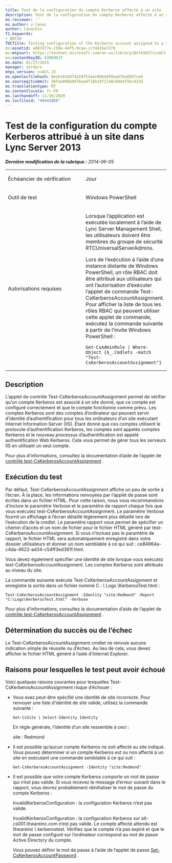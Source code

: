 ```yaml
---
title: Test de la configuration du compte Kerberos affecté à un site
description: Test de la configuration du compte Kerberos affecté à un site.
ms.reviewer: ''
ms.author: v-lanac
author: lanachin
f1.keywords:
- NOCSH
TOCTitle: Testing configuration of the Kerberos account assigned to a site
ms:assetid: a087d77e-c59e-44f5-9caa-ccfd41be7276
ms:mtpsurl: https://technet.microsoft.com/en-us/library/Dn743837(v=OCS.15)
ms:contentKeyID: 63969637
ms.date: 01/27/2015
manager: serdars
mtps_version: v=OCS.15
ms.openlocfilehash: 0eab1618474a19753a4c6064d59aa4f8a856fceb
ms.sourcegitcommit: 36fee89bb887bea4f18b19f17a8c69daf5bc423d
ms.translationtype: MT
ms.contentlocale: fr-FR
ms.lasthandoff: 11/26/2020
ms.locfileid: "49441066"
---
```

# <a name="testing-configuration-of-the-kerberos-account-assigned-to-a-site-in-lync-server-2013"></a>Test de la configuration du compte Kerberos attribué à un site dans Lync Server 2013

<div data-xmlns="http://www.w3.org/1999/xhtml">

<div class="topic" data-xmlns="http://www.w3.org/1999/xhtml" data-msxsl="urn:schemas-microsoft-com:xslt" data-cs="https://msdn.microsoft.com/">

<div data-asp="https://msdn2.microsoft.com/asp">



</div>

<div id="mainSection">

<div id="mainBody">

<span> </span>

_**Dernière modification de la rubrique :** 2014-06-05_


<table>
<colgroup>
<col style="width: 50%" />
<col style="width: 50%" />
</colgroup>
<tbody>
<tr class="odd">
<td><p>Échéancier de vérification</p></td>
<td><p>Jour</p></td>
</tr>
<tr class="even">
<td><p>Outil de test</p></td>
<td><p>Windows PowerShell</p></td>
</tr>
<tr class="odd">
<td><p>Autorisations requises</p></td>
<td><p>Lorsque l’application est exécutée localement à l’aide de Lync Server Management Shell, les utilisateurs doivent être membres du groupe de sécurité RTCUniversalServerAdmins.</p>
<p>Lors de l’exécution à l’aide d’une instance distante de Windows PowerShell, un rôle RBAC doit être attribué aux utilisateurs qui ont l’autorisation d’exécuter l’applet de commande Test-CsKerberosAccountAssignment. Pour afficher la liste de tous les rôles RBAC qui peuvent utiliser cette applet de commande, exécutez la commande suivante à partir de l’invite Windows PowerShell :</p>
<pre><code>Get-CsAdminRole | Where-Object {$_.Cmdlets -match &quot;Test-CsKerberosAccountAssignment&quot;}</code></pre></td>
</tr>
</tbody>
</table>


<div>

## <a name="description"></a>Description

L’applet de contrôle Test-CsKerberosAccountAssignment permet de vérifier qu’un compte Kerberos est associé à un site donné, que ce compte est configuré correctement et que le compte fonctionne comme prévu. Les comptes Kerberos sont des comptes d’ordinateur qui peuvent servir d’identité d’authentification pour tous les ordinateurs d’un site exécutant Internet Information Server (IIS). Étant donné que ces comptes utilisent le protocole d’authentification Kerberos, les comptes sont appelés comptes Kerberos et le nouveau processus d’authentification est appelé authentification Web Kerberos. Cela vous permet de gérer tous les serveurs IIS en utilisant un seul compte.

Pour plus d’informations, consultez la documentation d’aide de l’applet de [contrôle test-CsKerberosAccountAssignment](https://technet.microsoft.com/library/Gg425938(v=OCS.15)) .

</div>

<div>

## <a name="running-the-test"></a>Exécution du test

Par défaut, Test-CsKerberosAccountAssignment affiche un peu de sortie à l’écran. À la place, les informations renvoyées par l’applet de passe sont écrites dans un fichier HTML. Pour cette raison, nous vous recommandons d’inclure le paramètre Verbose et le paramètre de rapport chaque fois que vous exécutez test-CsKerberosAccountAssignment. Le paramètre Verbose fournit un affichage à l’écran détaillé légèrement plus détaillé lors de l’exécution de la cmdlet. Le paramètre rapport vous permet de spécifier un chemin d’accès et un nom de fichier pour le fichier HTML généré par test-CsKerberosAccountAssignment. Si vous n’incluez pas le paramètre de rapport, le fichier HTML sera automatiquement enregistré dans votre dossier utilisateurs et donner un nom semblable à ce qui suit : ce84964a-c4da-4622-ad34-c54ff3ed361f.html.

Vous devez également spécifier une identité de site lorsque vous exécutez test-CsKerberosAccountAssignment. Les comptes Kerberos sont attribués au niveau du site.

La commande suivante exécute Test-CsKerberosAccountAssignment et enregistre la sortie dans un fichier nommé C : \\ Logs \\KerberosTest.html :

    Test-CsKerberosAccountAssignment -Identity "site:Redmond" -Report "C:\Logs\KerberosTest.html" -Verbose

Pour plus d’informations, consultez la documentation d’aide de l’applet de [contrôle test-CsKerberosAccountAssignment](https://technet.microsoft.com/library/Gg425938(v=OCS.15)) .

</div>

<div>

## <a name="determining-success-or-failure"></a>Détermination du succès ou de l’échec

Le Test-CsKerberosAccountAssignment cmdlet ne renvoie aucune indication simple de réussite ou d’échec. Au lieu de cela, vous devez afficher le fichier HTML généré à l’aide d’Internet Explorer.

</div>

<div>

## <a name="reasons-why-the-test-might-have-failed"></a>Raisons pour lesquelles le test peut avoir échoué

Voici quelques raisons courantes pour lesquelles Test-CsKerberosAccountAssignment risque d’échouer :

  - Vous avez peut-être spécifié une identité de site incorrecte. Pour renvoyer une liste d’identité de site valide, utilisez la commande suivante :
    
        Get-CsSite | Select-Identity Identity
    
    En règle générale, l’identité d’un site ressemble à ceci :
    
    site : Redmond

  - Il est possible qu’aucun compte Kerberos ne soit affecté au site indiqué. Vous pouvez déterminer si un compte Kerberos est ou non affecté à un site en exécutant une commande semblable à ce qui suit :
    
        Get-CsKerberosAccountAssignment -Identity "site:Redmond"

  - Il est possible que votre compte Kerberos comporte un mot de passe qui n’est pas valide. Si vous recevez le message d’erreur suivant dans le rapport, vous devrez probablement réinitialiser le mot de passe du compte Kerberos :
    
    InvalidKerberosConfiguration : la configuration Kerberos n’est pas valide.
    
    InvalidKerberosConfiguration : la configuration Kerberos sur atl-cs001.litwareinc.com n’est pas valide. Le compte affecté attendu est litwareinc \\ kerberostest. Vérifiez que le compte n’a pas expiré et que le mot de passe configuré sur l’ordinateur correspond au mot de passe Active Directory du compte.
    
    Vous pouvez définir le mot de passe à l’aide de l’applet de passe [Set-CsKerberosAccountPassword](https://technet.microsoft.com/library/Gg398659(v=OCS.15)) .

</div>

</div>

<span> </span>

</div>

</div>

</div>

